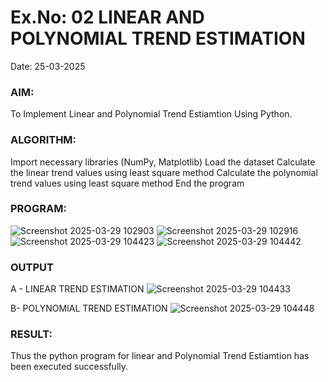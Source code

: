 # Ex.No: 02 LINEAR AND POLYNOMIAL TREND ESTIMATION
Date: 25-03-2025
### AIM:
To Implement Linear and Polynomial Trend Estiamtion Using Python.

### ALGORITHM:
Import necessary libraries (NumPy, Matplotlib)
Load the dataset
Calculate the linear trend values using least square method
Calculate the polynomial trend values using least square method
End the program
### PROGRAM:
![Screenshot 2025-03-29 102903](https://github.com/user-attachments/assets/c36fdc7c-79f2-4d38-ab44-18ba285f7471)
![Screenshot 2025-03-29 102916](https://github.com/user-attachments/assets/b1298983-813c-4c5a-9673-a692a26b0398)
![Screenshot 2025-03-29 104423](https://github.com/user-attachments/assets/1f0be650-b957-4cbb-8e14-f0225261c1b3)
![Screenshot 2025-03-29 104442](https://github.com/user-attachments/assets/cec27590-1354-421f-8eb1-4942c4bdcbf9)

### OUTPUT
A - LINEAR TREND ESTIMATION
![Screenshot 2025-03-29 104433](https://github.com/user-attachments/assets/2110862b-1db4-471d-afb6-24b97b3d3dfe)

B- POLYNOMIAL TREND ESTIMATION
![Screenshot 2025-03-29 104448](https://github.com/user-attachments/assets/50d969b4-1d49-4480-9784-8bf46b0307af)


### RESULT:
Thus the python program for linear and Polynomial Trend Estiamtion has been executed successfully.
